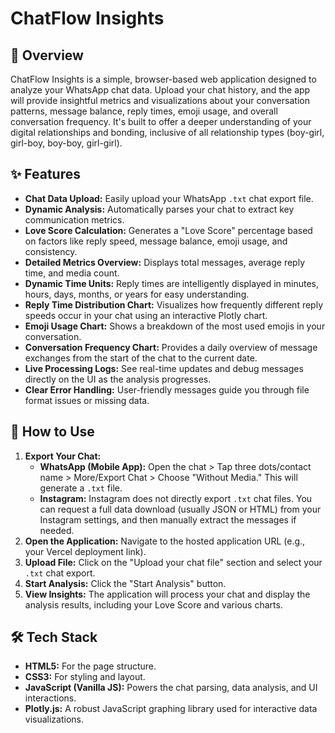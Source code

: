 # ChatFlow Insights

## 🌟 Overview

ChatFlow Insights is a simple, browser-based web application designed to analyze your WhatsApp chat data. Upload your chat history, and the app will provide insightful metrics and visualizations about your conversation patterns, message balance, reply times, emoji usage, and overall conversation frequency. It's built to offer a deeper understanding of your digital relationships and bonding, inclusive of all relationship types (boy-girl, girl-boy, boy-boy, girl-girl).

## ✨ Features

* **Chat Data Upload:** Easily upload your WhatsApp `.txt` chat export file.
* **Dynamic Analysis:** Automatically parses your chat to extract key communication metrics.
* **Love Score Calculation:** Generates a "Love Score" percentage based on factors like reply speed, message balance, emoji usage, and consistency.
* **Detailed Metrics Overview:** Displays total messages, average reply time, and media count.
* **Dynamic Time Units:** Reply times are intelligently displayed in minutes, hours, days, months, or years for easy understanding.
* **Reply Time Distribution Chart:** Visualizes how frequently different reply speeds occur in your chat using an interactive Plotly chart.
* **Emoji Usage Chart:** Shows a breakdown of the most used emojis in your conversation.
* **Conversation Frequency Chart:** Provides a daily overview of message exchanges from the start of the chat to the current date.
* **Live Processing Logs:** See real-time updates and debug messages directly on the UI as the analysis progresses.
* **Clear Error Handling:** User-friendly messages guide you through file format issues or missing data.

## 🚀 How to Use

1.  **Export Your Chat:**
    * **WhatsApp (Mobile App):** Open the chat > Tap three dots/contact name > More/Export Chat > Choose "Without Media." This will generate a `.txt` file.
    * **Instagram:** Instagram does not directly export `.txt` chat files. You can request a full data download (usually JSON or HTML) from your Instagram settings, and then manually extract the messages if needed.
2.  **Open the Application:** Navigate to the hosted application URL (e.g., your Vercel deployment link).
3.  **Upload File:** Click on the "Upload your chat file" section and select your `.txt` chat export.
4.  **Start Analysis:** Click the "Start Analysis" button.
5.  **View Insights:** The application will process your chat and display the analysis results, including your Love Score and various charts.

## 🛠️ Tech Stack

* **HTML5:** For the page structure.
* **CSS3:** For styling and layout.
* **JavaScript (Vanilla JS):** Powers the chat parsing, data analysis, and UI interactions.
* **Plotly.js:** A robust JavaScript graphing library used for interactive data visualizations.